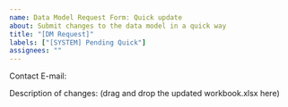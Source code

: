 ```yaml
---
name: Data Model Request Form: Quick update
about: Submit changes to the data model in a quick way
title: "[DM Request]"
labels: ["[SYSTEM] Pending Quick"]
assignees: ""
---
```


Contact E-mail:

Description of changes: (drag and drop the updated workbook.xlsx here)
